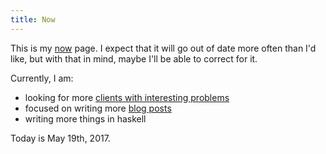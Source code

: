 ```yaml
---
title: Now
---
```


This is my [now](https://sivers.org/nowff) page. I expect that it will go out of date more often than I'd like, but with that in mind, maybe I'll be able to correct for it.

Currently, I am:

- looking for more [clients with interesting problems](/consulting.html)
- focused on writing more [blog posts](/blog.html)
- writing more things in haskell

Today is May 19th, 2017.
